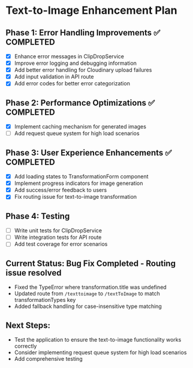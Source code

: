 # Text-to-Image Enhancement Plan

## Phase 1: Error Handling Improvements ✅ COMPLETED
- [x] Enhance error messages in ClipDropService
- [x] Improve error logging and debugging information
- [x] Add better error handling for Cloudinary upload failures
- [x] Add input validation in API route
- [x] Add error codes for better error categorization

## Phase 2: Performance Optimizations ✅ COMPLETED
- [x] Implement caching mechanism for generated images
- [ ] Add request queue system for high load scenarios

## Phase 3: User Experience Enhancements ✅ COMPLETED
- [x] Add loading states to TransformationForm component
- [x] Implement progress indicators for image generation
- [x] Add success/error feedback to users
- [x] Fix routing issue for text-to-image transformation

## Phase 4: Testing
- [ ] Write unit tests for ClipDropService
- [ ] Write integration tests for API route
- [ ] Add test coverage for error scenarios

## Current Status: Bug Fix Completed - Routing issue resolved
- Fixed the TypeError where transformation.title was undefined
- Updated route from `/texttoimage` to `/textToImage` to match transformationTypes key
- Added fallback handling for case-insensitive type matching

## Next Steps:
- Test the application to ensure the text-to-image functionality works correctly
- Consider implementing request queue system for high load scenarios
- Add comprehensive testing
